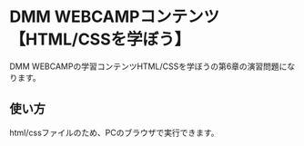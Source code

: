 # DMM WEBCAMPコンテンツ【HTML/CSSを学ぼう】
DMM WEBCAMPの学習コンテンツHTML/CSSを学ぼうの第6章の演習問題になります。
## 使い方
html/cssファイルのため、PCのブラウザで実行できます。
